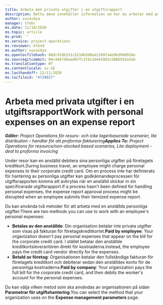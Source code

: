 ```yaml
---
title: Arbeta med privata utgifter i en utgiftsrapport
description: Detta ämne innehåller information om hur du arbetar med personliga utgifter som anställda har när de reser i affärssyfte.
author: suvaidya
manager: tfehr
ms.date: 11/18/2020
ms.topic: article
ms.prod: ''
ms.service: project-operations
ms.reviewer: kfend
ms.author: suvaidya
ms.openlocfilehash: 68dc91db331c5214b5d0ad1109fa4e9bd9d0918e
ms.sourcegitcommit: 04c446746aad97fc3f4c3d441983c586b918a3a6
ms.translationtype: HT
ms.contentlocale: sv-SE
ms.lasthandoff: 12/11/2020
ms.locfileid: "4728027"
---
```

# <a name="work-with-personal-expenses-on-an-expense-report"></a><span data-ttu-id="e842b-103">Arbeta med privata utgifter i en utgiftsrapport</span><span class="sxs-lookup"><span data-stu-id="e842b-103">Work with personal expenses on an expense report</span></span>

<span data-ttu-id="e842b-104">_**Gäller:** Project Operations för resurs- och icke lagerbaserade scenarier, lite distribution – handlar för att proforma-fakturering_</span><span class="sxs-lookup"><span data-stu-id="e842b-104">_**Applies To:** Project Operations for resource/non-stocked based scenarios, Lite deployment - deal to proforma invoicing_</span></span>

<span data-ttu-id="e842b-105">Under resor kan en anställd debitera sina personliga utgifter på företagets kreditkort.</span><span class="sxs-lookup"><span data-stu-id="e842b-105">During business travel, an employee might charge personal expenses to their corporate credit card.</span></span> <span data-ttu-id="e842b-106">Om en process inte har definierats för hantering av personliga utgifter kan godkännandeprocessen för utgiftsrapporten komma att avbrytas när en anställd skickar in sin specificerade utgiftsrapport.</span><span class="sxs-lookup"><span data-stu-id="e842b-106">If a process hasn't been defined for handling personal expenses, the expense report approval process might be disrupted when an employee submits their itemized expense report.</span></span>

<span data-ttu-id="e842b-107">Du kan använda två metoder för att arbeta med en anställds personliga utgifter:</span><span class="sxs-lookup"><span data-stu-id="e842b-107">There are two methods you can use to work with an employee's personal expenses:</span></span>

  - <span data-ttu-id="e842b-108">**Betalas av den anställde**: Din organisation betalar inte privata utgifter som visas på fakturan för företagskreditkortet.</span><span class="sxs-lookup"><span data-stu-id="e842b-108">**Paid by employee**: Your organization doesn't pay personal expenses that appear on the bill for the corporate credit card.</span></span> <span data-ttu-id="e842b-109">I stället betalar den anställde kreditkortsleverantören direkt för kostnaderna.</span><span class="sxs-lookup"><span data-stu-id="e842b-109">Instead, the employee pays the credit card vendor directly for the expenses.</span></span> 
  - <span data-ttu-id="e842b-110">**Betald av företag**: Organisationen betalar den fullständiga fakturan för företagets kreditkort och debiterar sedan den anställdes konto för de personliga kostnaderna.</span><span class="sxs-lookup"><span data-stu-id="e842b-110">**Paid by company**: Your organization pays the full bill for the corporate credit card, and then debits the worker's account for the personal expenses.</span></span>

<span data-ttu-id="e842b-111">Du kan välja vilken metod som ska användas av organisationen på sidan **Parametrar för utgiftshantering**.</span><span class="sxs-lookup"><span data-stu-id="e842b-111">You can select the method that your organization uses on the **Expense management parameters** page.</span></span>
